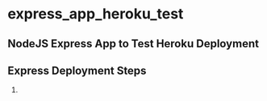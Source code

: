 # express_app_heroku_test
## NodeJS Express App to Test Heroku Deployment 

## Express Deployment Steps
1. 
